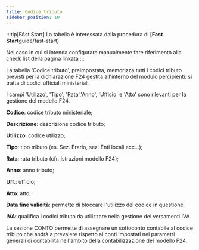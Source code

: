 ```yaml
---
title: Codice tributo
sidebar_position: 10
---
```

:::tip[FAst Start]
La tabella è interessata dalla procedura di [**Fast Start**guide/fast-start)

Nel caso in cui si intenda configurare manualmente fare riferimento alla check list della pagina linkata
:::

La tabella ‘Codice tributo', preimpostata, memorizza tutti i codici tributo previsti per la dichiarazione F24 gestita all'interno del modulo percipienti: si tratta di codici ufficiali ministeriali.

I campi 'Utilizzo', 'Tipo', 'Rata','Anno', 'Ufficio' e 'Atto' sono rilevanti per la gestione del modello F24.

**Codice**: codice tributo ministeriale;

**Descrizione**: descrizione codice tributo;

**Utilizzo**: codice utilizzo;

**Tipo**: tipo tributo (es. Sez. Erario, sez. Enti locali ecc...);

**Rata**: rata tributo (cfr. Istruzioni modello F24);

**Anno**: anno tributo;

**Uff**.: ufficio;

**Atto**: atto;

**Data fine validità**: permette di bloccare l'utilizzo del codice in questione

**IVA**: qualifica i codici tributo da utilizzare nella gestione dei versamenti IVA


La sezione CONTO permette di assegnare un sottoconto contabile al codice tributo che andrà a prevalere rispetto ai conti impostati nei parametri generali di contabilità nell'ambito della contabilizzazione del modello F24.



